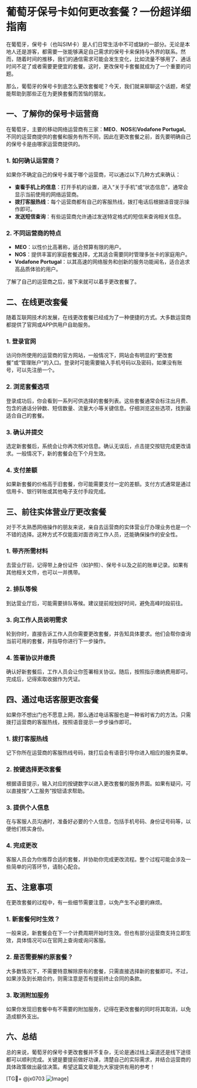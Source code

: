 # 葡萄牙保号卡如何更改套餐？一份超详细指南

在葡萄牙，保号卡（也叫SIM卡）是人们日常生活中不可或缺的一部分。无论是本地人还是游客，都需要一张能够满足自己需求的保号卡来保持与外界的联系。然而，随着时间的推移，我们的通信需求可能会发生变化，比如流量不够用了、通话时间不足了或者需要更便宜的套餐。这时，更改保号卡套餐就成为了一个重要的问题。

那么，葡萄牙的保号卡到底怎么更改套餐呢？今天，我们就来聊聊这个话题，希望能帮助到那些正在为更换套餐而苦恼的朋友。

## 一、了解你的保号卡运营商

在葡萄牙，主要的移动网络运营商有三家：**MEO**、**NOS**和**Vodafone Portugal**。不同的运营商提供的套餐和服务有所不同，因此在更改套餐之前，首先要明确自己的保号卡是由哪家运营商提供的。

### 1. 如何确认运营商？
如果你不确定自己的保号卡属于哪个运营商，可以通过以下几种方式来确认：

- **查看手机上的信息**：打开手机的设置，进入“关于手机”或“状态信息”，通常会显示当前使用的网络运营商。
- **拨打客服热线**：每个运营商都有自己的客服热线，拨打电话后根据语音提示操作即可。
- **发送短信查询**：有些运营商允许通过发送特定格式的短信来查询相关信息。

### 2. 不同运营商的特点
- **MEO**：以性价比高著称，适合预算有限的用户。
- **NOS**：提供丰富的家庭套餐选择，尤其适合需要同时管理多张卡的家庭用户。
- **Vodafone Portugal**：以其高速的网络服务和创新的服务功能闻名，适合追求高品质体验的用户。

了解了自己的运营商之后，接下来就可以着手更改套餐了。

## 二、在线更改套餐

随着互联网技术的发展，在线更改套餐已经成为了一种便捷的方式。大多数运营商都提供了官网或APP供用户自助服务。

### 1. 登录官网
访问你所使用的运营商的官方网站，一般情况下，网站会有明显的“更改套餐”或“管理账户”的入口。登录时可能需要输入手机号码以及密码，如果没有账号，可以先注册一个。

### 2. 浏览套餐选项
登录成功后，你会看到一系列可供选择的套餐列表。这些套餐通常会标注出月费、包含的通话分钟数、短信数量、流量大小等关键信息。仔细浏览这些选项，找到最适合自己的套餐。

### 3. 确认并提交
选定新套餐后，系统会让你再次核对信息。确认无误后，点击提交按钮完成更改请求。一般情况下，新的套餐会在下个月生效。

### 4. 支付差额
如果新套餐的价格高于旧套餐，你可能需要支付一定的差额。支付方式通常是通过信用卡、银行转账或其他电子支付手段完成。

## 三、前往实体营业厅更改套餐

对于不太熟悉网络操作的朋友来说，亲自去运营商的实体营业厅办理业务也是一个不错的选择。这种方式不仅能面对面咨询工作人员，还能确保操作的安全性。

### 1. 带齐所需材料
去营业厅前，记得带上身份证件（如护照）、保号卡以及之前的账单记录。如果有其他相关文件，也可以一并携带。

### 2. 排队等候
到达营业厅后，可能需要排队等候。建议提前规划好时间，避免高峰时段前往。

### 3. 向工作人员说明需求
轮到你时，直接告诉工作人员你需要更改套餐，并告知具体要求。他们会帮你查询当前可用的套餐，并指导你进行下一步操作。

### 4. 签署协议并缴费
确认好新套餐后，工作人员会让你签署相关协议。随后，按照指示缴纳费用即可。完成后，记得索取收据作为凭证。

## 四、通过电话客服更改套餐

如果你不想出门也不愿意上网，那么通过电话客服也是一种省时省力的方法。只需拨打运营商的客服热线，按照语音提示一步步操作即可。

### 1. 拨打客服热线
记下你所在运营商的客服热线号码，拨打后会有语音引导你进入相应的服务菜单。

### 2. 按键选择更改套餐
根据语音提示，输入对应的按键数字以进入更改套餐的服务界面。如果有疑问，可以直接按“人工服务”按钮请求帮助。

### 3. 提供个人信息
在与客服人员沟通时，准备好必要的个人信息，包括手机号码、身份证号码等，以便他们核实身份。

### 4. 完成更改
客服人员会为你推荐合适的套餐，并协助你完成更改流程。整个过程可能会涉及一些简单的问答环节，请耐心配合。

## 五、注意事项

在更改套餐的过程中，有一些细节需要注意，以免产生不必要的麻烦。

### 1. 新套餐何时生效？
一般来说，新套餐会在下一个计费周期开始时生效。但也有部分运营商支持立即生效，具体情况可以在官网上查询或询问客服。

### 2. 是否需要解约原套餐？
大多数情况下，不需要特意解除原有的套餐，只需直接选择新的套餐即可。不过，如果涉及到长期合约，则需注意是否有提前终止合同的条款。

### 3. 取消附加服务
如果你发现旧套餐中有不需要的附加服务，记得在更改套餐的同时将其取消，以免造成额外支出。

## 六、总结

总的来说，葡萄牙的保号卡更改套餐并不复杂，无论是通过线上渠道还是线下途径都可以顺利完成。关键是要提前做好功课，清楚自己的实际需求，并结合运营商的具体政策做出最佳决策。希望这篇文章能为大家提供有用的参考！

[TG💪+ @jx0703 ![Image](https://github.com/user-attachments/assets/dbca1d08-cadb-493c-b0ec-ad6f7a83f270)]